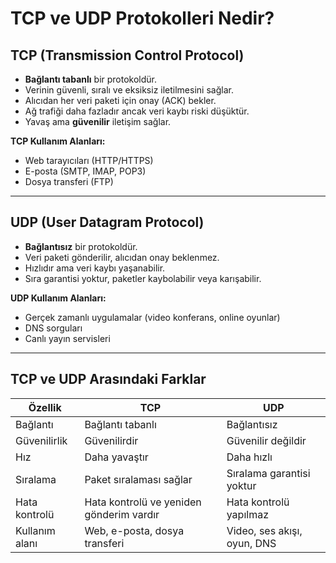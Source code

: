 # TCP ve UDP Protokolleri Nedir?

## TCP (Transmission Control Protocol)
- **Bağlantı tabanlı** bir protokoldür.
- Verinin güvenli, sıralı ve eksiksiz iletilmesini sağlar.
- Alıcıdan her veri paketi için onay (ACK) bekler.
- Ağ trafiği daha fazladır ancak veri kaybı riski düşüktür.
- Yavaş ama **güvenilir** iletişim sağlar.

 **TCP Kullanım Alanları:**
- Web tarayıcıları (HTTP/HTTPS)
- E-posta (SMTP, IMAP, POP3)
- Dosya transferi (FTP)

---

## UDP (User Datagram Protocol)
- **Bağlantısız** bir protokoldür.
- Veri paketi gönderilir, alıcıdan onay beklenmez.
- Hızlıdır ama veri kaybı yaşanabilir.
- Sıra garantisi yoktur, paketler kaybolabilir veya karışabilir.

 **UDP Kullanım Alanları:**
- Gerçek zamanlı uygulamalar (video konferans, online oyunlar)
- DNS sorguları
- Canlı yayın servisleri

---

## TCP ve UDP Arasındaki Farklar

| Özellik            | TCP                                | UDP                               |
|--------------------|-------------------------------------|------------------------------------|
| Bağlantı           | Bağlantı tabanlı                    | Bağlantısız                        |
| Güvenilirlik       | Güvenilirdir                        | Güvenilir değildir                 |
| Hız                | Daha yavaştır                       | Daha hızlı                         |
| Sıralama           | Paket sıralaması sağlar             | Sıralama garantisi yoktur          |
| Hata kontrolü      | Hata kontrolü ve yeniden gönderim vardır   | Hata kontrolü yapılmaz             |
| Kullanım alanı     | Web, e-posta, dosya transferi       | Video, ses akışı, oyun, DNS        |




